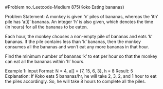 #Problem no.:Leetcode-Medium 875(Koko Eating bananas)

Problem Statement: A monkey is given ‘n’ piles of bananas, whereas the ‘ith’ pile has ‘a[i]’ bananas. An integer ‘h’ is also given, which denotes the time (in hours) for all the bananas to be eaten.

Each hour, the monkey chooses a non-empty pile of bananas and eats ‘k’ bananas. If the pile contains less than ‘k’ bananas, then the monkey consumes all the bananas and won’t eat any more bananas in that hour.

Find the minimum number of bananas ‘k’ to eat per hour so that the monkey can eat all the bananas within ‘h’ hours.

Example 1:
Input Format: N = 4, a[] = {7, 15, 6, 3}, h = 8
Result: 5
Explanation: If Koko eats 5 bananas/hr, he will take 2, 3, 2, and 1 hour to eat the piles accordingly. So, he will take 8 hours to complete all the piles.